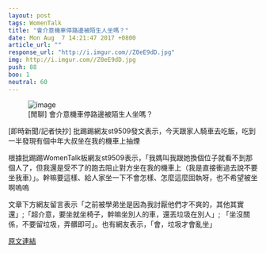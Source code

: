 ```yaml
---
layout: post
tags: WomenTalk
title: "會介意機車停路邊被陌生人坐嗎？"
date: Mon Aug  7 14:21:47 2017 +0800
article_url: ""
response_url: "http://i.imgur.com//Z0eE9dD.jpg"
img: http://i.imgur.com//Z0eE9dD.jpg
push: 88
boo: 1
neutral: 60
---
```


<figure>
<img src="http://i.imgur.com//Z0eE9dD.jpg" alt="image">
<figcaption>
[閒聊] 會介意機車停路邊被陌生人坐嗎？
</figcaption>
</figure>



[即時新聞/記者快抄] 批踢踢網友st9509發文表示，今天跟家人騎車去吃飯，吃到一半發現有個中年大叔坐在我的機車上抽煙

根據批踢踢WomenTalk板網友st9509表示，「我媽叫我跟她換個位子就看不到那個人了，但我還是受不了的跑去阻止對方坐在我的機車上（我是直接衝過去說不要坐我車）」。幹嘛要這樣、給人家坐一下不會怎樣、怎麼這麼固執呀，也不希望被坐啊嗚嗚

文章下方網友留言表示「之前被學弟坐是因為我討厭他們才不爽的，其他其實還」;「超介意，要坐就坐椅子，幹嘛坐別人的車，還丟垃圾在別人」; 「坐沒關係，不要留垃圾，弄髒即可」。也有網友表示，「會，垃圾才會亂坐」

<a href = "https://www.ptt.cc/bbs/WomenTalk/M.1502086909.A.D11.html">原文連結</a>

